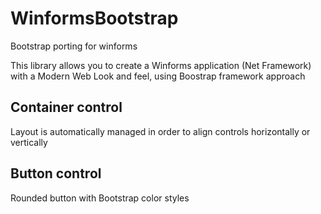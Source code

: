 # WinformsBootstrap
Bootstrap porting for winforms

This library allows you to create a Winforms application (Net Framework) with a Modern Web Look and feel, using Boostrap framework approach

## Container control
Layout is automatically managed in order to align controls horizontally or vertically

## Button control
Rounded button with Bootstrap color styles

